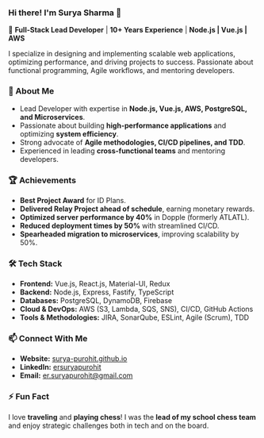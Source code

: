 ### Hi there! I'm Surya Sharma 👋

🚀 **Full-Stack Lead Developer** | **10+ Years Experience** | **Node.js | Vue.js | AWS**

I specialize in designing and implementing scalable web applications, optimizing performance, and driving projects to success. Passionate about functional programming, Agile workflows, and mentoring developers.

### 🚀 About Me
- Lead Developer with expertise in **Node.js, Vue.js, AWS, PostgreSQL, and Microservices**.
- Passionate about building **high-performance applications** and optimizing **system efficiency**.
- Strong advocate of **Agile methodologies, CI/CD pipelines, and TDD**.
- Experienced in leading **cross-functional teams** and mentoring developers.

### 🏆 Achievements
- **Best Project Award** for ID Plans.
- **Delivered Relay Project ahead of schedule**, earning monetary rewards.
- **Optimized server performance by 40%** in Dopple (formerly ATLATL).
- **Reduced deployment times by 50%** with streamlined CI/CD.
- **Spearheaded migration to microservices**, improving scalability by 50%.

### 🛠 Tech Stack
- **Frontend:** Vue.js, React.js, Material-UI, Redux
- **Backend:** Node.js, Express, Fastify, TypeScript
- **Databases:** PostgreSQL, DynamoDB, Firebase
- **Cloud & DevOps:** AWS (S3, Lambda, SQS, SNS), CI/CD, GitHub Actions
- **Tools & Methodologies:** JIRA, SonarQube, ESLint, Agile (Scrum), TDD

### 📫 Connect With Me
- **Website:** [surya-purohit.github.io](https://surya-purohit.github.io)
- **LinkedIn:** [ersuryapurohit](https://in.linkedin.com/in/ersuryapurohit)
- **Email:** er.suryapurohit@gmail.com

### ⚡ Fun Fact
I love **traveling** and **playing chess**! I was the **lead of my school chess team** and enjoy strategic challenges both in tech and on the board.
